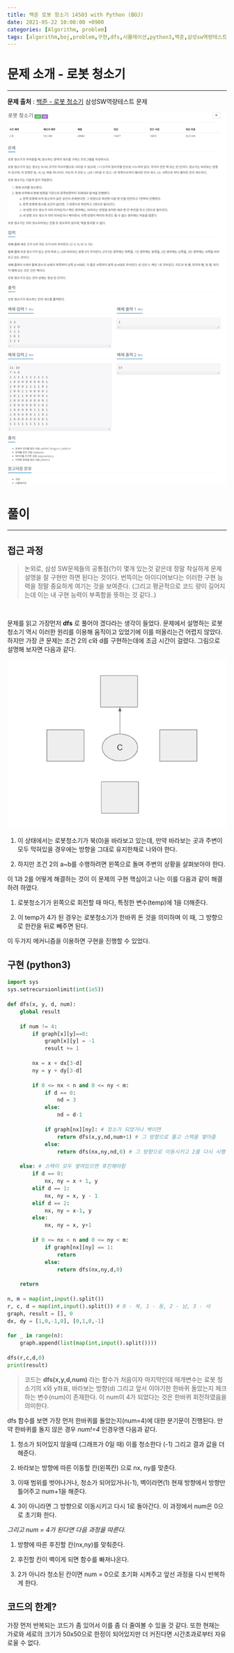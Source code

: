 ```yaml
---
title: 백준 로봇 청소기 14503 with Python (BOJ)
date: 2021-05-22 10:00:00 +0900
categories: [Algorithm, problem]
tags: [algorithm,boj,problem,구현,dfs,시뮬레이션,python3,백준,삼성sw역량테스트]
---
```


# 문제 소개 - 로봇 청소기
---
__문제 출처__ : [백준 - 로봇 청소기](https://www.acmicpc.net/problem/14503) 삼성SW역량테스트 문제

<img src="/assets/img/problems/boj14503.PNG">

# 풀이
---
## 접근 과정

> 논외로, 삼성 SW문제들의 공통점(?)이 몇개 있는것 같은데 정말 착실하게 문제 설명을 잘 구현만 하면 된다는 것이다. 번뜩이는 아이디어보다는 이러한 구현 능력을 정말 중요하게 여기는 것을 보여준다. (그리고 평균적으로 코드 량이 길어지는데 이는 내 구현 능력이 부족함을 뜻하는 것 같다..)
<br/>

문제를 읽고 가장먼저 __dfs__ 로 풀어야 겠다라는 생각이 들었다. 문제에서 설명하는 로봇청소기 역시 이러한 원리를 이용해 움직이고 있었기에 이를 떠올리는건 어렵지 않았다. 하지만 가장 큰 문제는 조건 2의 c와 d를 구현하는데에 조금 시간이 걸렸다. 그림으로 설명해 보자면 다음과 같다.

<img src="/assets/img/problems/boj14503-2.PNG">

1. 이 상태에서는 로봇청소기가 북(0)을 바라보고 있는데, 만약 바라보는 곳과 주변이 모두 막혀있을 경우에는 방향을 그대로 유지한채로 나와야 한다.

2. 하지만 조건 2의 a~b를 수행하려면 왼쪽으로 돌며 주변의 상황을 살펴보아야 한다.

이 1과 2를 어떻게 해결하는 것이 이 문제의 구현 핵심이고 나는 이를 다음과 같이 해결하려 하였다.

1. 로봇청소기가 왼쪽으로 회전할 때 마다, 특정한 변수(temp)에 1을 더해준다.

2. 이 temp가 4가 된 경우는 로봇청소기가 한바퀴 돈 것을 의미하며 이 때, 그 방향으로 한칸을 뒤로 빼주면 된다.

이 두가지 메커니즘을 이용하면 구현을 진행할 수 있었다.

## 구현 (python3)

```python
import sys
sys.setrecursionlimit(int(1e5))

def dfs(x, y, d, num):
    global result

    if num != 4:
        if graph[x][y]==0:
            graph[x][y] = -1
            result += 1

        nx = x + dx[3-d]
        ny = y + dy[3-d]

        if 0 <= nx < n and 0 <= ny < m:
            if d == 0:
                nd = 3
            else:
                nd = d-1

            if graph[nx][ny]: # 청소가 되었거나 벽이면
                return dfs(x,y,nd,num+1) # 그 방향으로 틀고 스택을 쌓아줌
            else:
                return dfs(nx,ny,nd,0) # 그 방향으로 이동시키고 2를 다시 시행

    else: # 스택이 모두 쌓여있으면 후진해야함
        if d == 0:
            nx, ny = x + 1, y
        elif d == 1:
            nx, ny = x, y - 1
        elif d == 2:
            nx, ny = x-1, y
        else:
            nx, ny = x, y+1

        if 0 <= nx < n and 0 <= ny < m:
            if graph[nx][ny] == 1:
                return
            else:
                return dfs(nx,ny,d,0)

    return

n, m = map(int,input().split())
r, c, d = map(int,input().split()) # 0 - 북, 1 - 동, 2 - 남, 3 - 서
graph, result = [], 0
dx, dy = [1,0,-1,0], [0,1,0,-1]

for _ in range(n):
    graph.append(list(map(int,input().split())))

dfs(r,c,d,0)
print(result)
```
> 코드는 __dfs(x,y,d,num)__ 라는 함수가 처음이자 마지막인데 매개변수는 로봇 청소기의 x와 y좌표, 바라보는 방향(d) 그리고 앞서 이야기한 한바퀴 돌았는지 체크하는 변수(num)이 존재한다. 이 num이 4가 되었다는 것은 한바퀴 회전하였음을 의미한다. 

dfs 함수를 보면 가장 먼저 한바퀴를 돌았는지(num=4)에 대한 분기문이 진행된다. 만약 한바퀴를 돌지 않은 경우 _num!=4_ 인경우엔 다음과 같다.

1. 청소가 되어있지 않을때 (그래프가 0일 때) 이를 청소한다 (-1) 그리고 결과 값을 더해준다.

2. 바라보는 방향에 따른 이동할 칸(왼쪽칸) 으로 nx, ny를 맞춘다.

3. 이때 범위를 벗어나거나, 청소가 되어있거나(-1), 벽이라면(1) 현재 방향에서 방향만 틀어주고 num+1을 해준다.

4. 3이 아니라면 그 방향으로 이동시키고 다시 1로 돌아간다. 이 과정에서 num은 0으로 초기화 한다.

_그리고 num = 4가 된다면 다음 과정을 따른다._

1. 방향에 따른 후진할 칸(nx,ny)를 맞춰준다.

2. 후진할 칸이 벽이게 되면 함수를 빠져나온다.

3. 2가 아니라 청소된 칸이면 num = 0으로 초기화 시켜주고 앞선 과정을 다시 반복하게 한다.

## 코드의 한계?

가장 먼저 반복되는 코드가 좀 있어서 이를 좀 더 줄여볼 수 있을 것 같다. 또한 현재는 가로와 세로의 크기가 50x50으로 한정이 되어있지만 더 커진다면 시간초과로부터 자유로울 수 없다.